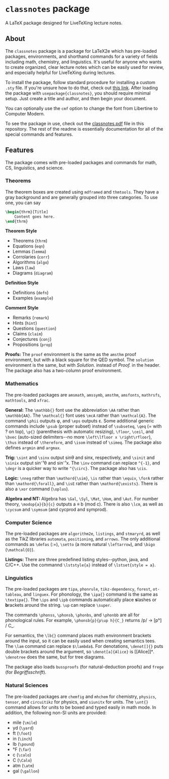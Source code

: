 # `classnotes` package
A LaTeX package designed for LiveTeXing lecture notes.

## About
The `classnotes` package is a package for LaTeX2e which has pre-loaded packages, environments, and shorthand commands for a variety of fields including math, chemistry, and linguistics. It's useful for anyone who wants to create organized, clear lecture notes which can be easily used for review, and especially helpful for LiveTeXing during lectures.

To install the package, follow standard procedure for installing a custom `.sty` file. If you're unsure how to do that, check out [this link](https://tex.stackexchange.com/questions/1137/where-do-i-place-my-own-sty-or-cls-files-to-make-them-available-to-all-my-te). After loading the package with `usepackage{classnotes}`, you should require minimal setup. Just create a title and author, and then begin your document.

You can optionally use the `cmf` option to change the font from Libertine to Computer Modern.

To see the package in use, check out the [classnotes.pdf](https://github.com/neilrathi/classnotes/classnotes.pdf) file in this repository. The rest of the readme is essentially documentation for all of the special commands and features.

## Features
The package comes with pre-loaded packages and commands for math, CS, linguistics, and science.

### Theorems
The theorem boxes are created using `mdframed` and `thmtools`. They have a gray background and are generally grouped into three categories. To use one, you can say
```latex
\begin{thrm}[Title]
    Content goes here.
\end{thrm}
```
**Theorem Style**
* Theorems (`thrm`)
* Equations (`eqn`)
* Lemmas (`lemma`)
* Corrolaries (`corr`)
* Algorithms (`algo`)
* Laws (`law`)
* Diagrams (`diagram`)

**Definition Style**
* Definitions (`defn`)
* Examples (`example`)

**Comment Style**
* Remarks (`remark`)
* Hints (`hint`)
* Questions (`question`)
* Claims (`claim`)
* Conjectures (`conj`)
* Propositions (`prop`)

**Proofs:** The `proof` environment is the same as the `amsthm` proof environment, but with a black square for the QED symbol. The `solution` environment is the same, but with *Solution.* instead of *Proof.* in the header. The package also has a two-column proof environment.

### Mathematics
The pre-loaded packages are `amsmath`, `amssymb`, `amsthm`, `amsfonts`, `mathrsfs`, `mathtools`, and `xfrac`.

**General:** The `\mathbb{}` font use the abbreviation `\AA` rather than `\mathbb{AA}`. The `\mathcal{}` font uses `\mcA` rather than `\mathcal{A}`. The command `\phii` outputs φ, and `\eps` outputs ε.  Some additional generic commands include `\psub` (proper subset) instead of `\subseteq`, `\qeq` (= with ? on top), `\p{}` (parenthesis with automatic resizing), `\floor`, `\ceil`, and `\bvec` (auto-sized delimiters--no more `\left\lfloor x \right\rfloor`), `\thus` instead of `\therefore`, and `\isom` instead of `\simeq`. The package also defines `argmin` and `argmax`.

**Trig:** `\sint` and `\sinx` output sinθ and sinx, respectively, and `\sinit` and `\sinix` output sin⁻¹θ and sin⁻¹x. The `\inv` command can replace `^{-1}`, and `\degr` is a quicker way to write `^{\circ}`. The package also has `\cis`.

**Logic:** `\nneg` rather than `\mathord{\sim}`, `\is` rather than `\equiv`, `\forA` rather than `\mathord{\forall}`, and `\isE` rather than `\mathord{\exists}`. There is also a `\xor` command (`\oplus`).

**Algebra and NT:** Algebra has `\Gal`, `\Syl`, `\Mat`, `\Hom`, and `\Aut`. For number theory, `\modop{a}{b}{c}` outputs a ≡ b (mod c). There is also `\lcm`, as well as `\cycsum` and `\symsum` (and cycprod and symprod).

### Computer Science
The pre-loaded packages are `algorithm2e`, `listings`, and `stmaryrd`, as well as the TikZ libraries `automata`, `positioning`, and `arrows`. The only additional commands as `\defas` (:=), `\setto` (a more natural `\leftarrow`), and `\bigo` (`\mathcal{O}`).

**Listings:** There are three predefined listing styles--python, java, and C/C++. Use the commannd `\lststyle{a}` instead of `\lstset{style = a}`.

### Linguistics
The pre-loaded packages are `tipa`, `phonrule`, `tikz-dependency`, `forest`, `ot-tableau`, and `linguex`. For phonology, the `\ipa{}` command is the same as `\textipa{}`. The `\ips` and `\ipb` commands automatically place **s**lashes or **b**rackets around the string. `\up` can replace `\super`.

The commands `\phonss`, `\phonsb`, `\phonbs`, and `\phonbb` are all for phonological rules. For example, `\phonsb{p}{p\up h}{C_}` returns /p/ → [pʰ] / C_.

For semantics, the `\lb{}` command places math environment brackets around the input, so it can be easily used when creating semantics tees. The `\lam` command can replace `$\lambda$`. For denotations, `\denot[]{}` puts double brackets around the argument, so `\denot[a]{Alice}` is [[Alice]]ᵃ. `\denotree` does the same, but for tree diagrams.

The package also loads `bussproofs` (for natural-deduction proofs) and `frege` (for *Begriffsschrift*).

### Natural Sciences
The pre-loaded packages are `chemfig` and `mhchem` for chemistry, `physics`, `tensor`, and `circuitikz` for physics, and `siunitx` for units. The `\unt{}` command allows for units to be boxed and typed easily in math mode. In addition, the following non-SI units are provided:
* mile (`\mile`)
* yd (`\yard`)
* ft (`\foot`)
* in (`\inch`)
* lb (`\pound`)
* °F (`\far`)
* c (`\calo`)
* C (`\Calo`)
* atm (`\atm`)
* gal (`\gallon`)
